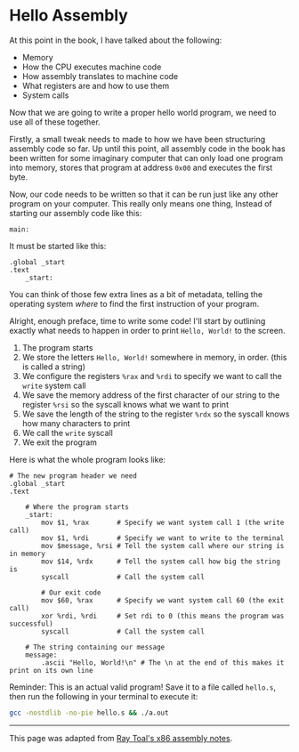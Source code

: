 # Hello Assembly

At this point in the book, I have talked about the following:

- Memory
- How the CPU executes machine code
- How assembly translates to machine code
- What registers are and how to use them
- System calls

Now that we are going to write a proper hello world program, we need to use all of these together.

Firstly, a small tweak needs to made to how we have been structuring assembly code so far. Up until this point, all assembly code in the book has been written for some imaginary computer that can only load one program into memory, stores that program at address `0x00` and executes the first byte.

Now, our code needs to be written so that it can be run just like any other program on your computer. This really only means one thing, Instead of starting our assembly code like this:

```x86asm
main:
```

It must be started like this:

```x86asm
.global _start
.text
    _start:
```

You can think of those few extra lines as a bit of metadata, telling the operating system *where* to find the first instruction of your program.

Alright, enough preface, time to write some code! I'll start by outlining exactly what needs to happen in order to print `Hello, World!` to the screen.

 1. The program starts
 2. We store the letters `Hello, World!` somewhere in memory, in order. (this is called a string)
 3. We configure the registers `%rax` and `%rdi` to specify we want to call the `write` system call
 4. We save the memory address of the first character of our string to the register `%rsi` so the syscall knows what we want to print
 5. We save the length of the string to the register `%rdx` so the syscall knows how many characters to print
 6. We call the `write` syscall
 7. We exit the program

Here is what the whole program looks like:

```x86asm
# The new program header we need
.global _start
.text

    # Where the program starts
    _start:
        mov $1, %rax       # Specify we want system call 1 (the write call)
        mov $1, %rdi       # Specify we want to write to the terminal
        mov $message, %rsi # Tell the system call where our string is in memory
        mov $14, %rdx      # Tell the system call how big the string is
        syscall            # Call the system call

        # Our exit code
        mov $60, %rax      # Specify we want system call 60 (the exit call)
        xor %rdi, %rdi     # Set rdi to 0 (this means the program was successful)
        syscall            # Call the system call

    # The string containing our message
    message:
        .ascii "Hello, World!\n" # The \n at the end of this makes it print on its own line

```

Reminder: This is an actual valid program! Save it to a file called `hello.s`, then run the following in your terminal to execute it:

```sh
gcc -nostdlib -no-pie hello.s && ./a.out
```

---

This page was adapted from [Ray Toal's x86 assembly notes](https://cs.lmu.edu/~ray/notes/x86assembly/).